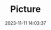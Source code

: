 ---
weight: 1
images:
- /images/edited/167.jpeg
title: Picture
date: 2023-11-11 14:03:37
tags:
- luminar
- work
---